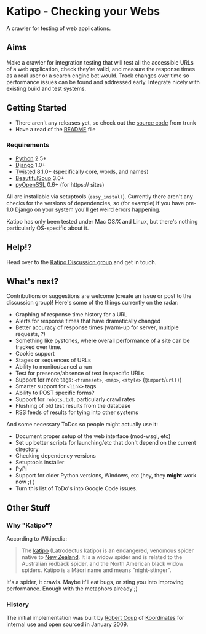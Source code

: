 # Katipo - Checking your Webs #

A crawler for testing of web applications.

## Aims ##

Make a crawler for integration testing that will test all the accessible URLs of a web application, check they're valid, and measure the response times as a real user or a search engine bot would. Track changes over time so performance issues can be found and addressed early. Integrate nicely with existing build and test systems.

## Getting Started ##

  * There aren't any releases yet, so check out the [source code](http://code.google.com/p/katipo/source/checkout) from trunk
  * Have a read of the [README](http://code.google.com/p/katipo/source/browse/trunk/README) file

### Requirements ###

  * [Python](http://www.python.org) 2.5+
  * [Django](http://www.djangoproject.com/) 1.0+
  * [Twisted](http://www.twistedmatrix.com/) 8.1.0+ (specifically core, words, and names)
  * [BeautifulSoup](http://crummy.com/software/BeautifulSoup) 3.0+
  * [pyOpenSSL](http://pyopenssl.sourceforge.net/) 0.6+ (for https:// sites)

All are installable via setuptools (`easy_install`). Currently there aren't any checks for the versions of dependencies, so (for example) if you have pre-1.0 Django on your system you'll get weird errors happening.

Katipo has only been tested under Mac OS/X and Linux, but there's nothing particularly OS-specific about it.

## Help!? ##

Head over to the [Katipo Discussion group](http://groups.google.com/group/katipo) and get in touch.

## What's next? ##

Contributions or suggestions are welcome (create an issue or post to the discussion group)! Here's some of the things currently on the radar:

  * Graphing of response time history for a URL
  * Alerts for response times that have dramatically changed
  * Better accuracy of response times (warm-up for server, multiple requests, ?)
  * Something like pystones, where overall performance of a site can be tracked over time.
  * Cookie support
  * Stages or sequences of URLs
  * Ability to monitor/cancel a run
  * Test for presence/absence of text in specific URLs
  * Support for more tags: `<frameset>`, `<map>`, `<style>` (`@import`/`url()`)
  * Smarter support for `<link>` tags
  * Ability to POST specific forms?
  * Support for `robots.txt`, particularly crawl rates
  * Flushing of old test results from the database
  * RSS feeds of results for tying into other systems

And some necessary ToDos so people might actually use it:

  * Document proper setup of the web interface (mod-wsgi, etc)
  * Set up better scripts for launching/etc that don't depend on the current directory
  * Checking dependency versions
  * Setuptools installer
  * PyPi
  * Support for older Python versions, Windows, etc (hey, they **might** work now ;) )
  * Turn this list of ToDo's into Google Code issues.

## Other Stuff ##

### Why "Katipo"? ###

According to Wikipedia:

> The [katipo](http://en.wikipedia.org/wiki/Katipo) (Latrodectus katipo) is an endangered, venomous spider native to [New Zealand](http://en.wikipedia.org/wiki/New_Zealand). It is a widow spider and is related to the Australian redback spider, and the North American black widow spiders. Katipo is a Māori name and means "night-stinger".

It's a spider, it crawls. Maybe it'll eat bugs, or sting you into improving performance. Enough with the metaphors already ;)

### History ###

The initial implementation was built by [Robert Coup](http://rob.coup.net.nz/) of [Koordinates](http://koordinates.com) for internal use and open sourced in January 2009.